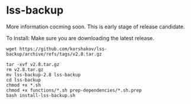 # lss-backup

More information cocming soon. This is early stage of release candidate.

To Install:
Make sure you are downloading the latest release.
```
wget https://github.com/korshakov/lss-backup/archive/refs/tags/v2.8.tar.gz
```
```
tar -xvf v2.8.tar.gz
rm v2.8.tar.gz
mv lss-backup-2.8 lss-backup
cd lss-backup
chmod +x *.sh
chmod +x functions/*.sh prep-dependencies/*.sh.prep
bash install-lss-backup.sh
```

